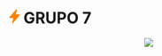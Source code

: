 # ![DevSuperior logo](https://raw.githubusercontent.com/devsuperior/bds-assets/main/ds/devsuperior-logo-small.png) GRUPO 7

<p align="center"><a href="https://www.twitch.tv/" target="_blank"><img src="https://www.pngkit.com/png/detail/11-119965_twitch-logo-png-twitch-tv.png"> </a> 
